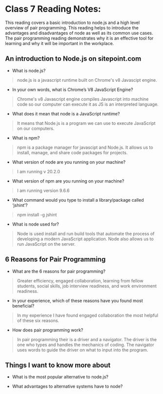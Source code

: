 # Class 7 Reading Notes:

This reading covers a basic introduction to node.js and a high level overview of pair programming.  This reading helps to introduce the advantages and disadvantages of node as well as its common use cases.  The pair programming reading demonstrates why it is an effective tool for learning and why it will be important in the workplace.

## An introduction to Node.js on sitepoint.com

- What is node.js?

> node.js is a javascript runtime built on Chrome's v8 Javascipt engine.

- In your own words, what is Chrome’s V8 JavaScript Engine?

> Chrome's v8 Javascript engine compiles Javascript into machine code so our computer can execute it as JS is an interpreted language.

- What does it mean that node is a JavaScript runtime?

> It means that Node.js is a program we can use to execute JavaScript on our computers.

- What is npm?

> npm is a package manager for javascipt and Node.js.  It allows us to install, manage, and share code packages for projects.

- What version of node are you running on your machine?

> I am running v 20.2.0

- What version of npm are you running on your machine?

> I am running version 9.6.6

- What command would you type to install a library/package called ‘jshint’?

> npm install -g jshint

- What is node used for?

> Node is used install and run build tools that automate the process of developing a modern JavaScript application.  Node also allows us to run JavaScript on the server.

## 6 Reasons for Pair Programming

- What are the 6 reasons for pair programming?

> Greater efficiency, engaged collaboration, learning from fellow students, social skills, job interview readiness, and work environment readiness.

- In your experience, which of these reasons have you found most beneficial?

> In my experience I have found engaged collaboration the most helpful of these six reasons.

- How does pair programming work? 

> In pair programming their is a driver and a navigator.  The driver is the one who types and handles the mechanics of coding.  The navigator uses words to guide the driver on what to input into the program.

## Things I want to know more about

- What is the most popular alternative to node.js?

- What advantages to alternative systems have to node?